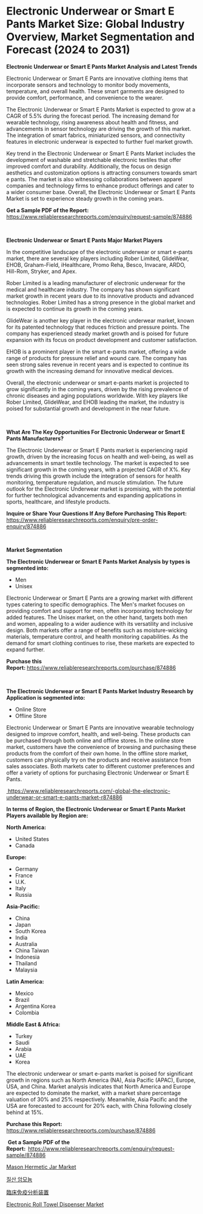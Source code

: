 <p><h1>Electronic Underwear or Smart E Pants Market Size: Global Industry Overview, Market Segmentation and Forecast (2024 to 2031)</h1></p><p><strong>Electronic Underwear or Smart E Pants Market Analysis and Latest Trends</strong></p>
<p><p>Electronic Underwear or Smart E Pants are innovative clothing items that incorporate sensors and technology to monitor body movements, temperature, and overall health. These smart garments are designed to provide comfort, performance, and convenience to the wearer.</p><p>The Electronic Underwear or Smart E Pants Market is expected to grow at a CAGR of 5.5% during the forecast period. The increasing demand for wearable technology, rising awareness about health and fitness, and advancements in sensor technology are driving the growth of this market. The integration of smart fabrics, miniaturized sensors, and connectivity features in electronic underwear is expected to further fuel market growth.</p><p>Key trend in the Electronic Underwear or Smart E Pants Market includes the development of washable and stretchable electronic textiles that offer improved comfort and durability. Additionally, the focus on design aesthetics and customization options is attracting consumers towards smart e pants. The market is also witnessing collaborations between apparel companies and technology firms to enhance product offerings and cater to a wider consumer base. Overall, the Electronic Underwear or Smart E Pants Market is set to experience steady growth in the coming years.</p></p>
<p><strong>Get a Sample PDF of the Report:&nbsp;</strong> <a href="https://www.reliableresearchreports.com/enquiry/request-sample/874886">https://www.reliableresearchreports.com/enquiry/request-sample/874886</a></p>
<p>&nbsp;</p>
<p><strong>Electronic Underwear or Smart E Pants Major Market Players</strong></p>
<p><p>In the competitive landscape of the electronic underwear or smart e-pants market, there are several key players including Rober Limited, GlideWear, EHOB, Graham-Field, iHealthcare, Promo Reha, Besco, Invacare, ARDO, Hill-Rom, Stryker, and Apex.</p><p>Rober Limited is a leading manufacturer of electronic underwear for the medical and healthcare industry. The company has shown significant market growth in recent years due to its innovative products and advanced technologies. Rober Limited has a strong presence in the global market and is expected to continue its growth in the coming years.</p><p>GlideWear is another key player in the electronic underwear market, known for its patented technology that reduces friction and pressure points. The company has experienced steady market growth and is poised for future expansion with its focus on product development and customer satisfaction.</p><p>EHOB is a prominent player in the smart e-pants market, offering a wide range of products for pressure relief and wound care. The company has seen strong sales revenue in recent years and is expected to continue its growth with the increasing demand for innovative medical devices.</p><p>Overall, the electronic underwear or smart e-pants market is projected to grow significantly in the coming years, driven by the rising prevalence of chronic diseases and aging populations worldwide. With key players like Rober Limited, GlideWear, and EHOB leading the market, the industry is poised for substantial growth and development in the near future.</p></p>
<p>&nbsp;</p>
<p><strong>What Are The Key Opportunities For Electronic Underwear or Smart E Pants Manufacturers?</strong></p>
<p><p>The Electronic Underwear or Smart E Pants market is experiencing rapid growth, driven by the increasing focus on health and well-being, as well as advancements in smart textile technology. The market is expected to see significant growth in the coming years, with a projected CAGR of X%. Key trends driving this growth include the integration of sensors for health monitoring, temperature regulation, and muscle stimulation. The future outlook for the Electronic Underwear market is promising, with the potential for further technological advancements and expanding applications in sports, healthcare, and lifestyle products.</p></p>
<p><strong>Inquire or Share Your Questions If Any Before Purchasing This Report:</strong> <a href="https://www.reliableresearchreports.com/enquiry/pre-order-enquiry/874886">https://www.reliableresearchreports.com/enquiry/pre-order-enquiry/874886</a></p>
<p>&nbsp;</p>
<p><strong>Market Segmentation</strong></p>
<p><strong>The Electronic Underwear or Smart E Pants Market Analysis by types is segmented into:</strong></p>
<p><ul><li>Men</li><li>Unisex</li></ul></p>
<p><p>Electronic Underwear or Smart E Pants are a growing market with different types catering to specific demographics. The Men's market focuses on providing comfort and support for men, often incorporating technology for added features. The Unisex market, on the other hand, targets both men and women, appealing to a wider audience with its versatility and inclusive design. Both markets offer a range of benefits such as moisture-wicking materials, temperature control, and health monitoring capabilities. As the demand for smart clothing continues to rise, these markets are expected to expand further.</p></p>
<p><strong>Purchase this Report:&nbsp;</strong><a href="https://www.reliableresearchreports.com/purchase/874886">https://www.reliableresearchreports.com/purchase/874886</a></p>
<p>&nbsp;</p>
<p><strong>The Electronic Underwear or Smart E Pants Market Industry Research by Application is segmented into:</strong></p>
<p><ul><li>Online Store</li><li>Offline Store</li></ul></p>
<p><p>Electronic Underwear or Smart E Pants are innovative wearable technology designed to improve comfort, health, and well-being. These products can be purchased through both online and offline stores. In the online store market, customers have the convenience of browsing and purchasing these products from the comfort of their own home. In the offline store market, customers can physically try on the products and receive assistance from sales associates. Both markets cater to different customer preferences and offer a variety of options for purchasing Electronic Underwear or Smart E Pants.</p></p>
<p><a href="https://www.reliableresearchreports.com/-global-the-electronic-underwear-or-smart-e-pants-market-r874886">&nbsp;https://www.reliableresearchreports.com/-global-the-electronic-underwear-or-smart-e-pants-market-r874886</a></p>
<p><strong>In terms of Region, the Electronic Underwear or Smart E Pants Market Players available by Region are:</strong></p>
<p>
    <p> <strong> North America: </strong>
        <ul>
            <li>United States</li>
            <li>Canada</li>
        </ul>
        </p> 
    <p> <strong> Europe: </strong>
        <ul>
            <li>Germany</li>
            <li>France</li>
            <li>U.K.</li>
            <li>Italy</li>
            <li>Russia</li>
        </ul>
        </p> 
    <p> <strong> Asia-Pacific: </strong>
        <ul>
            <li>China</li>
            <li>Japan</li>
            <li>South Korea</li>
            <li>India</li>
            <li>Australia</li>
            <li>China Taiwan</li>
            <li>Indonesia</li>
            <li>Thailand</li>
            <li>Malaysia</li>
        </ul>
        </p> 
    <p> <strong> Latin America: </strong>
        <ul>
            <li>Mexico</li>
            <li>Brazil</li>
            <li>Argentina Korea</li>
            <li>Colombia</li>
        </ul>
        </p> 
    <p> <strong> Middle East & Africa: </strong>
        <ul>
            <li>Turkey</li>
            <li>Saudi</li>
            <li>Arabia</li>
            <li>UAE</li>
            <li>Korea</li>
        </ul>
    </p>
    </p>
<p><p>The electronic underwear or smart e-pants market is poised for significant growth in regions such as North America (NA), Asia Pacific (APAC), Europe, USA, and China. Market analysis indicates that North America and Europe are expected to dominate the market, with a market share percentage valuation of 30% and 25% respectively. Meanwhile, Asia Pacific and the USA are forecasted to account for 20% each, with China following closely behind at 15%.</p></p>
<p><strong>Purchase this Report: </strong><a href="https://www.reliableresearchreports.com/purchase/874886">https://www.reliableresearchreports.com/purchase/874886</a></p>
<p>&nbsp;<strong>Get a Sample PDF of the Report:&nbsp;&nbsp;</strong><a href="https://www.reliableresearchreports.com/enquiry/request-sample/874886">https://www.reliableresearchreports.com/enquiry/request-sample/874886</a></p>
<p><strong></strong></p>
<p><p><a href="https://issuu.com/reportprime-2/docs/mason-hermetic-jar-market-size-2030.pptx">Mason Hermetic Jar Market</a></p><p><a href="https://github.com/lzrvbyqzftro57/Market-Research-Report-List-2/blob/main/729947378280.md">질산 암모늄</a></p><p><a href="https://github.com/oqxogxyvqe90775/Market-Research-Report-List-2/blob/main/906341184676.md">臨床免疫分析装置</a></p><p><a href="https://github.com/RoccoManning/Market-Research-Report-List-5/blob/main/electronic-roll-towel-dispenser-market.md">Electronic Roll Towel Dispenser Market</a></p></p>